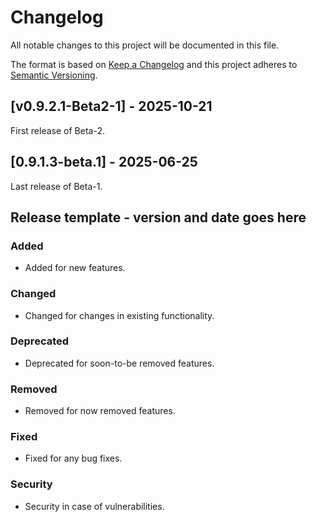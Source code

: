 # Changelog
All notable changes to this project will be documented in this file.

The format is based on [Keep a Changelog](http://keepachangelog.com/en/1.0.0/)
and this project adheres to [Semantic Versioning](http://semver.org/spec/v2.0.0.html).

## [v0.9.2.1-Beta2-1] - 2025-10-21
First release of Beta-2.

## [0.9.1.3-beta.1] - 2025-06-25
Last release of Beta-1.

## Release template - version and date goes here
### Added
  - Added for new features.
### Changed
  - Changed for changes in existing functionality.
### Deprecated
  - Deprecated for soon-to-be removed features.
### Removed
  - Removed for now removed features.
### Fixed
  - Fixed for any bug fixes.
### Security
  - Security in case of vulnerabilities.
